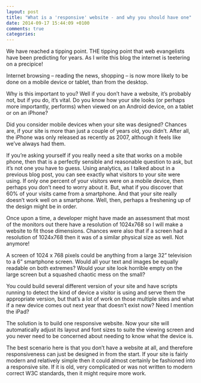 ```yaml
---
layout: post
title: "What is a 'responsive' website - and why you should have one"
date: 2014-09-17 15:44:09 +0100
comments: true
categories: 
---
```


We have reached a tipping point. THE tipping point that web evangelists have been predicting for years. As I write this blog the internet is teetering on a precipice!

Internet browsing – reading the news, shopping – is now more likely to be done on a mobile device or tablet, than from the desktop.

Why is this important to you? Well if you don’t have a website, it’s probably not, but if you do, it’s vital. Do you know how your site looks (or perhaps more importantly, performs) when viewed on an Android device, on a tablet or on an iPhone?

Did you consider mobile devices when your site was designed? Chances are, if your site is more than just a couple of years old, you didn’t. After all, the iPhone was only released as recently as 2007, although it feels like we’ve always had them.

If you’re asking yourself if you really need a site that works on a mobile phone, then that is a perfectly sensible and reasonable question to ask, but it’s not one you have to guess. Using analytics, as I talked about in a previous blog post, you can see exactly what visitors to your site were using. If only one percent of your visitors were on a mobile device, then perhaps you don’t need to worry about it. But, what if you discover that 60% of your visits came from a smartphone. And that your site really doesn’t work well on a smartphone. Well, then, perhaps a freshening up of the design might be in order.

Once upon a time, a developer might have made an assessment that most of the monitors out there have a resolution of 1024x768 so I will make a website to fit those dimensions. Chances were also that if a screen had a resolution of 1024x768 then it was of a similar physical size as well. Not anymore!

A screen of 1024 x 768 pixels could be anything from a large 32” television to a 6” smartphone screen. Would all your text and images be equally readable on both extremes? Would your site look horrible empty on the large screen but a squashed chaotic mess on the small?

You could build several different version of your site and have scripts running to detect the kind of device a visitor is using and serve them the appropriate version, but that’s a lot of work on those multiple sites and what if a new device comes out next year that doesn’t exist now? Need I mention the iPad?

The solution is to build one responsive website. Now your site will automatically adjust its layout and font sizes to suite the viewing screen and you never need to be concerned about needing to know what the device is.

The best scenario here is that you don’t have a website at all, and therefore responsiveness can just be designed in from the start. If your site is fairly modern and relatively simple then it could almost certainly be fashioned into a responsive site. If it is old, very complicated or was not written to modern correct W3C standards, then it might require more work.
